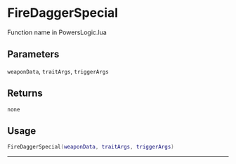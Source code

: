 # FireDaggerSpecial
Function name in PowersLogic.lua
## Parameters
`weaponData`, `traitArgs`, `triggerArgs`
## Returns
`none`
## Usage
```lua
FireDaggerSpecial(weaponData, traitArgs, triggerArgs)
```
---
